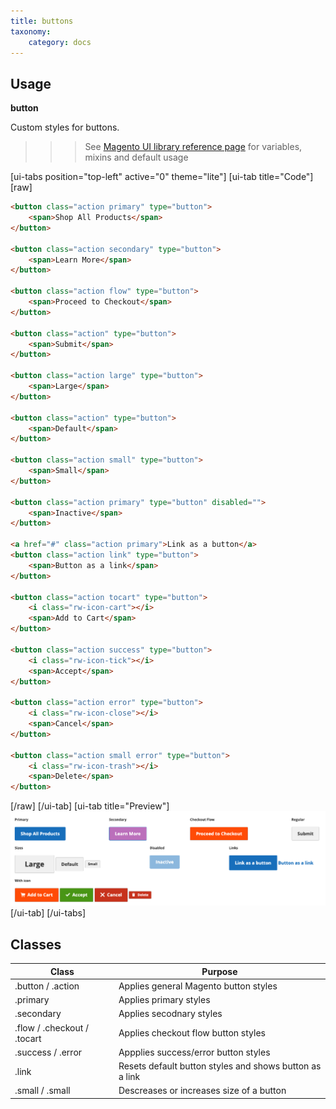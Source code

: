 ```yaml
---
title: buttons
taxonomy:
    category: docs
---
```


## Usage
**button**

Custom styles for buttons.

>>> See [Magento UI library reference page](https://magento-devdocs.github.io/magento2-ui-library/buttons.html) for variables, mixins and default usage

[ui-tabs position="top-left" active="0" theme="lite"]
[ui-tab title="Code"]
[raw]
```html 
<button class="action primary" type="button">
    <span>Shop All Products</span>
</button>

<button class="action secondary" type="button">
    <span>Learn More</span>
</button>

<button class="action flow" type="button">
    <span>Proceed to Checkout</span>
</button>

<button class="action" type="button">
    <span>Submit</span>
</button>

<button class="action large" type="button">
    <span>Large</span>
</button>

<button class="action" type="button">
    <span>Default</span>
</button>

<button class="action small" type="button">
    <span>Small</span>
</button>

<button class="action primary" type="button" disabled="">
    <span>Inactive</span>
</button>

<a href="#" class="action primary">Link as a button</a>
<button class="action link" type="button">
    <span>Button as a link</span>
</button>

<button class="action tocart" type="button">
    <i class="rw-icon-cart"></i>
    <span>Add to Cart</span>
</button>

<button class="action success" type="button">
    <i class="rw-icon-tick"></i>
    <span>Accept</span>
</button>

<button class="action error" type="button">
    <i class="rw-icon-close"></i>
    <span>Cancel</span>
</button>

<button class="action small error" type="button">
    <i class="rw-icon-trash"></i>
    <span>Delete</span>
</button>


```
[/raw]
[/ui-tab]
[ui-tab title="Preview"]
![Banner](buttons.png)
[/ui-tab]
[/ui-tabs]

## Classes
| Class | Purpose |
| --- | --- |
| .button / .action | Applies general Magento button styles |
| .primary | Applies primary styles |
| .secondary | Applies secodnary styles |
| .flow / .checkout / .tocart | Applies checkout flow button styles  |
| .success / .error | Appplies success/error button styles |
| .link | Resets default button styles and shows button as a link |
| .small / .small | Descreases or increases size of a button |




